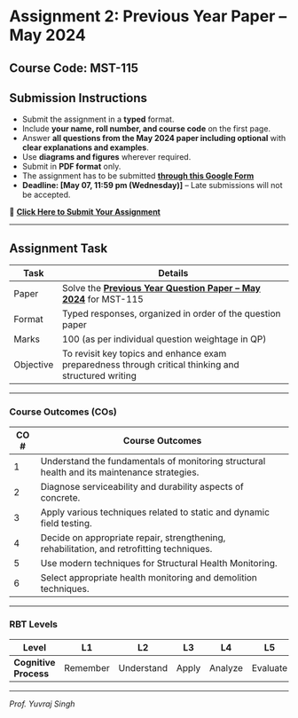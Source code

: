 # Assignment 2: Previous Year Paper – May 2024  
## Course Code: MST-115

## **Submission Instructions**
- Submit the assignment in a **typed** format.  
- Include **your name, roll number, and course code** on the first page.  
- Answer **all questions from the May 2024 paper including optional** with **clear explanations and examples**.  
- Use **diagrams and figures** wherever required.  
- Submit in **PDF format** only.  
- The assignment has to be submitted **[through this Google Form](https://docs.google.com/forms/d/e/1FAIpQLSesCGm_6yTjSIuPLxuGyrU2mRvLI8IQjAqPf19HK-xYWZ2bRg/viewform?usp=sharing)**  
- **Deadline: [May 07, 11:59 pm (Wednesday)]** – Late submissions will not be accepted.  

🔗 **[Click Here to Submit Your Assignment](https://docs.google.com/forms/d/e/1FAIpQLSesCGm_6yTjSIuPLxuGyrU2mRvLI8IQjAqPf19HK-xYWZ2bRg/viewform?usp=sharing)**

---

## **Assignment Task**

| **Task** | **Details** |
|----------|-------------|
| Paper | Solve the **[Previous Year Question Paper – May 2024](https://gndec-yjs.github.io/SHMR/Contents/QPs/May_2024.pdf)** for MST-115 |
| Format | Typed responses, organized in order of the question paper |
| Marks | 100 (as per individual question weightage in QP) |
| Objective | To revisit key topics and enhance exam preparedness through critical thinking and structured writing |

---

### **Course Outcomes (COs)**

| **CO #** | **Course Outcomes**                                                                                     |
|----------|---------------------------------------------------------------------------------------------------------|
| 1        | Understand the fundamentals of monitoring structural health and its maintenance strategies.             |
| 2        | Diagnose serviceability and durability aspects of concrete.                                             |
| 3        | Apply various techniques related to static and dynamic field testing.                                   |
| 4        | Decide on appropriate repair, strengthening, rehabilitation, and retrofitting techniques.               |
| 5        | Use modern techniques for Structural Health Monitoring.                                                 |
| 6        | Select appropriate health monitoring and demolition techniques.                                         |

---

### RBT Levels

| **Level**            | L1       | L2         | L3      | L4      | L5      | L6      |
|----------------------|----------|------------|---------|---------|---------|---------|
| **Cognitive Process** | Remember | Understand | Apply   | Analyze | Evaluate| Create  |

---

*Prof. Yuvraj Singh*
